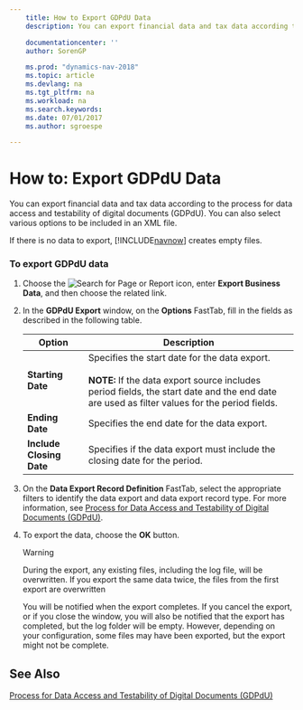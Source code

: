 ```yaml
---
    title: How to Export GDPdU Data
    description: You can export financial data and tax data according to the process for data access and testability of digital documents (GDPdU). You can also select various options to be included in an XML file.

    documentationcenter: ''
    author: SorenGP

    ms.prod: "dynamics-nav-2018"
    ms.topic: article
    ms.devlang: na
    ms.tgt_pltfrm: na
    ms.workload: na
    ms.search.keywords:
    ms.date: 07/01/2017
    ms.author: sgroespe

---
```

# How to: Export GDPdU Data
You can export financial data and tax data according to the process for data access and testability of digital documents (GDPdU). You can also select various options to be included in an XML file.  

 If there is no data to export, [!INCLUDE[navnow](../../includes/navnow_md.md)] creates empty files.  

### To export GDPdU data  

1. Choose the ![Search for Page or Report](../../media/ui-search/search_small.png "Search for Page or Report icon") icon, enter **Export Business Data**, and then choose the related link.  

2. In the **GDPdU Export** window, on the **Options** FastTab, fill in the fields as described in the following table.  


   |          Option          |                                                                                              Description                                                                                               |
   |--------------------------|--------------------------------------------------------------------------------------------------------------------------------------------------------------------------------------------------------|
   |    **Starting Date**     | Specifies the start date for the data export.<br /><br /> **NOTE:** If the data export source includes period fields, the start date and the end date are used as filter values for the period fields. |
   |     **Ending Date**      |                                                                              Specifies the end date for the data export.                                                                               |
   | **Include Closing Date** |                                                               Specifies if the data export must include the closing date for the period.                                                               |


3. On the **Data Export Record Definition** FastTab, select the appropriate filters to identify the data export and data export record type. For more information, see [Process for Data Access and Testability of Digital Documents (GDPdU)](process-for-data-access-and-testability-of-digital-documents-gdpdu-.md).  

4. To export the data, choose the **OK** button.  

   > [!WARNING]  
   >  During the export, any existing files, including the log file, will be overwritten. If you export the same data twice, the files from the first export are overwritten  

   You will be notified when the export completes. If you cancel the export, or if you close the window, you will also be notified that the export has completed, but the log folder will be empty. However, depending on your configuration, some files may have been exported, but the export might not be complete.  

## See Also  
 [Process for Data Access and Testability of Digital Documents (GDPdU)](process-for-data-access-and-testability-of-digital-documents-gdpdu-.md)
